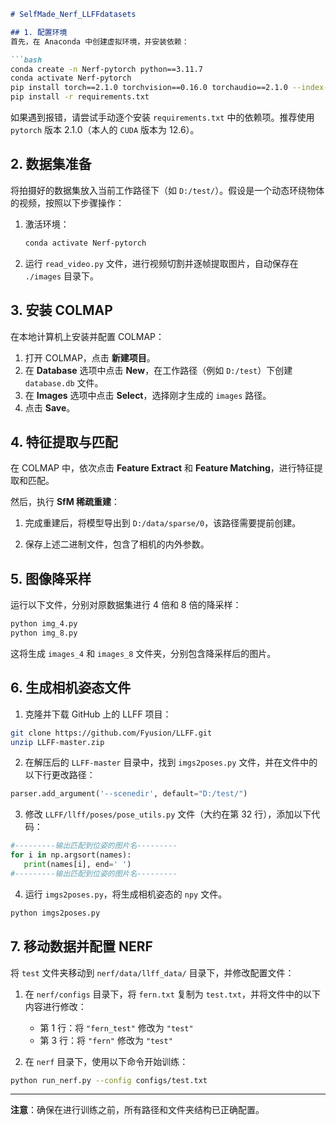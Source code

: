 ```markdown
# SelfMade_Nerf_LLFFdatasets

## 1. 配置环境
首先，在 Anaconda 中创建虚拟环境，并安装依赖：

```bash
conda create -n Nerf-pytorch python==3.11.7
conda activate Nerf-pytorch
pip install torch==2.1.0 torchvision==0.16.0 torchaudio==2.1.0 --index-url https://download.pytorch.org/whl/cu121
pip install -r requirements.txt
```

如果遇到报错，请尝试手动逐个安装 `requirements.txt` 中的依赖项。推荐使用 `pytorch` 版本 2.1.0（本人的 `CUDA` 版本为 12.6）。

## 2. 数据集准备
将拍摄好的数据集放入当前工作路径下（如 `D:/test/`）。假设是一个动态环绕物体的视频，按照以下步骤操作：

1. 激活环境：  
   ```bash
   conda activate Nerf-pytorch
   ```

2. 运行 `read_video.py` 文件，进行视频切割并逐帧提取图片，自动保存在 `./images` 目录下。

## 3. 安装 COLMAP
在本地计算机上安装并配置 COLMAP：

1. 打开 COLMAP，点击 **新建项目**。
2. 在 **Database** 选项中点击 **New**，在工作路径（例如 `D:/test`）下创建 `database.db` 文件。
3. 在 **Images** 选项中点击 **Select**，选择刚才生成的 `images` 路径。
4. 点击 **Save**。

## 4. 特征提取与匹配
在 COLMAP 中，依次点击 **Feature Extract** 和 **Feature Matching**，进行特征提取和匹配。

然后，执行 **SfM 稀疏重建**：

1. 完成重建后，将模型导出到 `D:/data/sparse/0`，该路径需要提前创建。

2. 保存上述二进制文件，包含了相机的内外参数。

## 5. 图像降采样
运行以下文件，分别对原数据集进行 4 倍和 8 倍的降采样：

```bash
python img_4.py
python img_8.py
```

这将生成 `images_4` 和 `images_8` 文件夹，分别包含降采样后的图片。

## 6. 生成相机姿态文件
1. 克隆并下载 GitHub 上的 LLFF 项目：

```bash
git clone https://github.com/Fyusion/LLFF.git
unzip LLFF-master.zip
```

2. 在解压后的 `LLFF-master` 目录中，找到 `imgs2poses.py` 文件，并在文件中的以下行更改路径：

```python
parser.add_argument('--scenedir', default="D:/test/")
```

3. 修改 `LLFF/llff/poses/pose_utils.py` 文件（大约在第 32 行），添加以下代码：

```python
#---------输出匹配到位姿的图片名---------
for i in np.argsort(names):
   print(names[i], end=' ')
#---------输出匹配到位姿的图片名---------
```

4. 运行 `imgs2poses.py`，将生成相机姿态的 `npy` 文件。

```bash
python imgs2poses.py
```

## 7. 移动数据并配置 NERF
将 `test` 文件夹移动到 `nerf/data/llff_data/` 目录下，并修改配置文件：

1. 在 `nerf/configs` 目录下，将 `fern.txt` 复制为 `test.txt`，并将文件中的以下内容进行修改：
   - 第 1 行：将 `"fern_test"` 修改为 `"test"`
   - 第 3 行：将 `"fern"` 修改为 `"test"`

2. 在 `nerf` 目录下，使用以下命令开始训练：

```bash
python run_nerf.py --config configs/test.txt
```

---

**注意**：确保在进行训练之前，所有路径和文件夹结构已正确配置。

```
